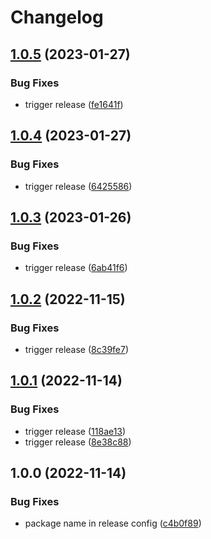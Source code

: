 # Changelog

## [1.0.5](https://github.com/jcartledge/react-conditional/compare/v1.0.4...v1.0.5) (2023-01-27)


### Bug Fixes

* trigger release ([fe1641f](https://github.com/jcartledge/react-conditional/commit/fe1641fda9408952b583302ce22126cce40e4c6c))

## [1.0.4](https://github.com/jcartledge/react-conditional/compare/v1.0.3...v1.0.4) (2023-01-27)


### Bug Fixes

* trigger release ([6425586](https://github.com/jcartledge/react-conditional/commit/64255866c15249a0696be7bdeef4819c36163278))

## [1.0.3](https://github.com/jcartledge/react-conditional/compare/v1.0.2...v1.0.3) (2023-01-26)


### Bug Fixes

* trigger release ([6ab41f6](https://github.com/jcartledge/react-conditional/commit/6ab41f66d6be2f9d59e804cd553b99c9c1d836e5))

## [1.0.2](https://github.com/jcartledge/react-conditional/compare/v1.0.1...v1.0.2) (2022-11-15)


### Bug Fixes

* trigger release ([8c39fe7](https://github.com/jcartledge/react-conditional/commit/8c39fe71386901be3b252901b64177129fd34a25))

## [1.0.1](https://github.com/jcartledge/react-conditional/compare/v1.0.0...v1.0.1) (2022-11-14)


### Bug Fixes

* trigger release ([118ae13](https://github.com/jcartledge/react-conditional/commit/118ae131dcb24c2c0ad3990f58c3d477f31a5c6f))
* trigger release ([8e38c88](https://github.com/jcartledge/react-conditional/commit/8e38c88266e97f5b0619812edf137c8699c9b4da))

## 1.0.0 (2022-11-14)


### Bug Fixes

* package name in release config ([c4b0f89](https://github.com/jcartledge/react-conditional/commit/c4b0f89e8e31dbf2cb199ff0320cda8243904317))
